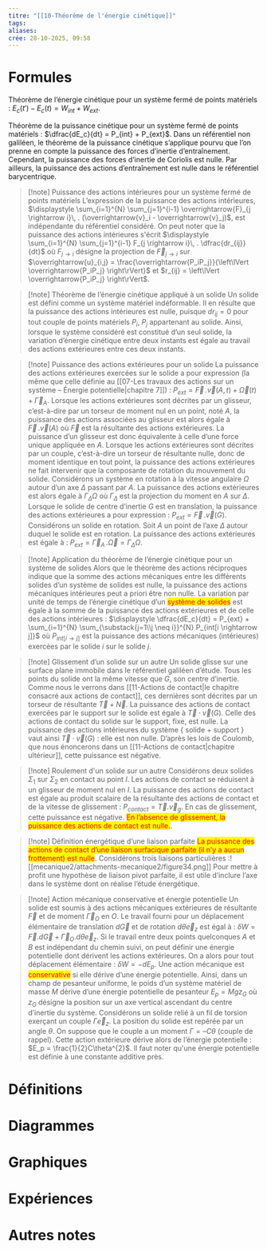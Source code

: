 ```yaml
---
titre: "[[10-Théorème de l'énergie cinétique]]"
tags:
aliases:
crée: 28-10-2025, 09:58
---
```

# Formules
Théorème de l’énergie cinétique pour un système fermé de points matériels : $E_c(t') - E_c(t) = W_{int} + W_{ext}$.

Théorème de la puissance cinétique pour un système fermé de points matériels : $\dfrac{dE_c}{dt} = P_{int} + P_{ext}$. Dans un référentiel non galiléen, le théorème de la puissance cinétique s’applique pourvu que l’on prenne en compte la puissance des forces d’inertie d’entraînement. Cependant, la puissance des forces d’inertie de Coriolis est nulle. Par ailleurs, la puissance des actions d’entraînement est nulle dans le référentiel barycentrique.

> [!note] Puissance des actions intérieures pour un système fermé de points matériels
> L’expression de la puissance des actions intérieures, $\displaystyle \sum_{i=1}^{N} \sum_{j=1}^{i-1} \overrightarrow{F}_{j \rightarrow i}\, . (\overrightarrow{v}_i - \overrightarrow{v}_j)$, est indépendante du référentiel considéré. On peut noter que la puissance des actions intérieures s'écrit $\displaystyle \sum_{i=1}^{N} \sum_{j=1}^{i-1} F_{j \rightarrow i}\, . \dfrac{dr_{ij}}{dt}$ où $F_{j \rightarrow i}$ désigne la projection de $\overrightarrow{F}_{j \rightarrow i}$ sur $\overrightarrow{u}_{i,j} = \frac{\overrightarrow{P_iP_j}}{\left\lVert \overrightarrow{P_iP_j} \right\rVert}$ et $r_{ij} = \left\lVert \overrightarrow{P_iP_j} \right\rVert$.

> [!note] Théorème de l’énergie cinétique appliqué à un solide
> Un solide est défini comme un système matériel indéformable. Il en résulte que la puissance des actions intérieures est nulle, puisque $dr_{ij} = 0$ pour tout couple de points matériels $P_i$, $P_j$ appartenant au solide.
> Ainsi, lorsque le système considéré est constitué d’un seul solide, la variation d’énergie cinétique entre deux instants est égale au travail des actions extérieures entre ces deux instants.

> [!note] Puissance des actions extérieures pour un solide
> La puissance des actions extérieures exercées sur le solide a pour expression (la même que celle définie au [[07-Les travaux des actions sur un système – Énergie potentielle|chapitre 7]]) : $P_{ext} = \overrightarrow{F}\,.\overrightarrow{v}(A,t) + \overrightarrow{\Omega}(t) + \overrightarrow{\Gamma}_A$.
> Lorsque les actions extérieures sont décrites par un glisseur, c’est-à-dire par un torseur de moment nul en un point, noté $A$, la puissance des actions associées au glisseur est alors égale à $\overrightarrow{F}\,.\overrightarrow{v}(A)$ où $\overrightarrow{F}$ est la résultante des actions extérieures. La puissance d’un glisseur est donc équivalente à celle d’une force unique appliquée en $A$.
> Lorsque les actions extérieures sont décrites par un couple, c’est-à-dire un torseur de résultante nulle, donc de moment identique en tout point, la puissance des actions extérieures ne fait intervenir que la composante de rotation du mouvement du solide. Considérons un système en rotation à la vitesse angulaire $\Omega$ autour d’un axe $\Delta$ passant par $A$. La puissance des actions extérieures est alors égale à $\Gamma_{\Delta}\Omega$ où $\Gamma_{\Delta}$ est la projection du moment en $A$ sur $\Delta$.
> Lorsque le solide de centre d’inertie $G$ est en translation, la puissance des actions extérieures a pour expression : $P_{ext} = \overrightarrow{F}\,.\overrightarrow{v}(G)$.
> Considérons un solide en rotation. Soit $A$ un point de l’axe $\Delta$ autour duquel le solide est en rotation. La puissance des actions extérieures est égale à : $P_{ext} = \overrightarrow{\Gamma}_A\,.\overrightarrow{\Omega} = \Gamma_{\Delta}\Omega$.

> [!note] Application du théorème de l’énergie cinétique pour un système de solides
> Alors que le théorème des actions réciproques indique que la somme des actions mécaniques entre les différents solides d’un système de solides est nulle, la puissance des actions mécaniques intérieures peut a priori être non nulle.
> La variation par unité de temps de l’énergie cinétique d’un <mark style="color: red">système de solides</mark> est égale à la somme de la puissance des actions extérieures et de celle des actions intérieures : $\displaystyle \dfrac{dE_c}{dt} = P_{ext} + \sum_{i=1}^{N} \sum_{\substack{j=1\\j \neq i}}^{N} P_{int[i \rightarrow j]}$ où $P_{int[i \rightarrow j]}$ est la puissance des actions mécaniques (intérieures) exercées par le solide $i$ sur le solide $j$.

> [!note] Glissement d’un solide sur un autre
> Un solide glisse sur une surface plane immobile dans le référentiel galiléen d’étude. Tous les points du solide ont la même vitesse que $G$, son centre d’inertie. Comme nous le verrons dans [[11-Actions de contact|le chapitre consacré aux actions de contact]], ces dernières sont décrites par un torseur de résultante $\overrightarrow{T} + \overrightarrow{N}$. La puissance des actions de contact exercées par le support sur le solide est égale à $\overrightarrow{T} ⋅ \overrightarrow{v}(G)$. Celle des actions de contact du solide sur le support, fixe, est nulle. La puissance des actions intérieures du système { solide + support } vaut ainsi $\overrightarrow{T} ⋅ \overrightarrow{v}(G)$ : elle est non nulle. D’après les lois de Coulomb, que nous énoncerons dans un  [[11-Actions de contact|chapitre ultérieur]], cette puissance est négative.

> [!note] Roulement d'un solide sur un autre
> Considérons deux solides $\Sigma_1$ sur $\Sigma_2$ en contact au point $I$. Les actions de contact se réduisent à un glisseur de moment nul en $I$. La puissance des actions de contact est égale au produit scalaire de la résultante des actions de contact et de la vitesse de glissement : $P_{contact} = \overrightarrow{T} . \overrightarrow{v}_g$.
> En cas de glissement, cette puissance est négative.
> <mark style="color: red">En l’absence de glissement, la puissance des actions de contact est nulle.</mark>.

> [!note] Définition énergétique d’une liaison parfaite
> <mark style="color: red">La puissance des actions de contact d’une liaison surfacique parfaite (il n’y a aucun frottement) est nulle</mark>. Considérons trois liaisons particulières :![[mecanique2/attachments-mecanique2/figure34.png]]
> Pour mettre à profit une hypothèse de liaison pivot parfaite, il est utile d’inclure l’axe dans le système dont on réalise l’étude énergétique.

> [!note] Action mécanique conservative et énergie potentielle
> Un solide est soumis à des actions mécaniques extérieures de résultante $\overrightarrow{F}$ et de moment $\overrightarrow{\Gamma}_O$ en $O$. Le travail fourni pour un déplacement élémentaire de translation $d\overrightarrow{G}$ et de rotation $d\theta\overrightarrow{e}_z$ est égal à : $\delta W = \overrightarrow{F} . d\overrightarrow{G} + \overrightarrow{\Gamma}_O . d\theta\overrightarrow{e}_z$.
> Si le travail entre deux points quelconques $A$ et $B$ est indépendant du chemin suivi, on peut définir une énergie potentielle dont dérivent les actions extérieures. On a alors pour tout déplacement élémentaire : $\delta W = -dE_p$.
> Une action mécanique est <mark style="color: red">conservative</mark> si elle dérive d’une énergie potentielle.
> Ainsi, dans un champ de pesanteur uniforme, le poids d’un système matériel de masse $M$ dérive d’une énergie potentielle de pesanteur $E_p = Mgz_G$ où $z_G$ désigne la position sur un axe vertical ascendant du centre d’inertie du système.
> Considérons un solide relié à un fil de torsion exerçant un couple $\Gamma \overrightarrow{e}_z$. La position du solide est repérée par un angle $\theta$. On suppose que le couple a un moment $\Gamma = – C\theta$ (couple de rappel). Cette action extérieure dérive alors de l’énergie potentielle : $E_p = \frac{1}{2}C\theta^{2}$.
> Il faut noter qu'une énergie potentielle est définie à une constante additive près.

# Définitions

# Diagrammes

# Graphiques

# Expériences

# Autres notes
